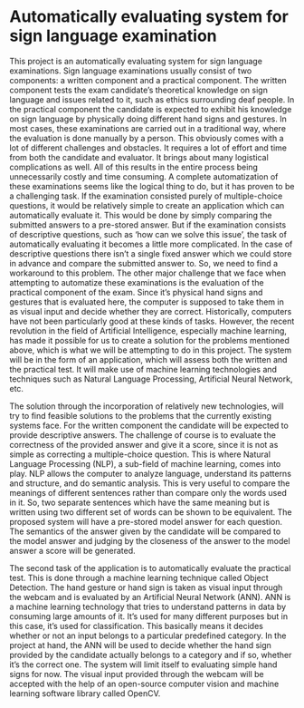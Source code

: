 # Automatically evaluating system for sign language examination
This project is an automatically evaluating system for sign language examinations. Sign language examinations usually consist of two components: a written component and a practical component. The written component tests the exam candidate’s theoretical knowledge on sign language and issues related to it, such as ethics surrounding deaf people. In the practical component the candidate is expected to exhibit his knowledge on sign language by physically doing different hand signs and gestures. In most cases, these examinations are carried out in a traditional way, where the evaluation is done manually by a person. This obviously comes with a lot of different challenges and obstacles. It requires a lot of effort and time from both the candidate and evaluator. It brings about many logistical complications as well. All of this results in the entire process being unnecessarily costly and time consuming. A complete automatization of these examinations seems like the logical thing to do, but it has proven to be a challenging task. If the examination consisted purely of multiple-choice questions, it would be relatively simple to create an application which can automatically evaluate it. This would be done by simply comparing the submitted answers to a pre-stored answer. But if the examination consists of descriptive questions, such as ‘how can we solve this issue’, the task of automatically evaluating it becomes a little more complicated. In the case of descriptive questions there isn’t a single fixed answer which we could store in advance and compare the submitted answer to. So, we need to find a workaround to this problem. The other major challenge that we face when attempting to automatize these examinations is the evaluation of the practical component of the exam. Since it’s physical hand signs and gestures that is evaluated here, the computer is supposed to take them in as visual input and decide whether they are correct. Historically, computers have not been particularly good at these kinds of tasks. However, the recent revolution in the field of Artificial Intelligence, especially machine learning, has made it possible for us to create a solution for the problems mentioned above, which is what we will be attempting to do in this project. The system will be in the form of an application, which will assess both the written and the practical test. It will make use of machine learning technologies and techniques such as Natural Language Processing, Artificial Neural Network, etc.

The solution through the incorporation of relatively new technologies, will try to find feasible solutions to the problems that the currently existing systems face. For the written component the candidate will be expected to provide descriptive answers. The challenge of course is to evaluate the correctness of the provided answer and give it a score, since it is not as simple as correcting a multiple-choice question. This is where Natural Language Processing (NLP), a sub-field of machine learning, comes into play. NLP allows the computer to analyze language, understand its patterns and structure, and do semantic analysis. This is very useful to compare the meanings of different sentences rather than compare only the words used in it. So, two separate sentences which have the same meaning but is written using two different set of words can be shown to be equivalent. The proposed system will have a pre-stored model answer for each question. The semantics of the answer given by the candidate will be compared to the model answer and judging by the closeness of the answer to the model answer a score will be generated.

The second task of the application is to automatically evaluate the practical test. This is done through a machine learning technique called Object Detection. The hand gesture or hand sign is taken as visual input through the webcam and is evaluated by an Artificial Neural Network (ANN). ANN is a machine learning technology that tries to understand patterns in data by consuming large amounts of it. It’s used for many different purposes but in this case, it’s used for classification. This basically means it decides whether or not an input belongs to a particular predefined category. In the project at hand, the ANN will be used to decide whether the hand sign provided by the candidate actually belongs to a category and if so, whether it’s the correct one. The system will limit itself to evaluating simple hand signs for now. The visual input provided through the webcam will be accepted with the help of an open-source computer vision and machine learning software library called OpenCV.
